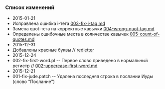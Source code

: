 ### Список изменений
* 2015-01-21
 * Исправлена ошибка i-тега [003-fix-i-tag.md](https://github.com/sopov/rst/blob/master/issues/003-fix-i-tag.md)
 * Замена quot-тега на корректные кавычки [004-wrong-quot-tag.md](https://github.com/sopov/rst/blob/master/issues/004-wrong-quot-tag.md)
 * Определены ошибочные места в количестве кавычек [005-count-of-quotes.md](https://github.com/sopov/rst/blob/master/issues/005-count-of-quotes.md)
* 2015-12-31 
 * Добавлены красные буквы // [redletter](https://github.com/sopov/rst/tree/master/redletter)
* 2015-12-24
 * 002-fix-first-word.pl -- Первое слово приведено в нормальный регистр // [002-uppercase-first-word.md](https://github.com/sopov/rst/blob/master/issues/002-uppercase-first-word.md)
* 2015-12-21
 * 001-fix-jude.patch -- Удалена последняя строка в послании Иуды (слово "Послание") 
